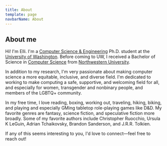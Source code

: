 ```yaml
---
title: About
template: page
navbarName: About
---
```


## About me

Hi! I'm Elli.
I'm a [Computer Science & Engineering](https://www.cs.washington.edu) Ph.D. student at the [University of Washington](https://www.washington.edu).
Before coming to UW, I received a Bachelor of Science in [Computer Science](https://www.mccormick.northwestern.edu/computer-science/) from [Northwestern University](https://www.northwestern.edu/).

In addition to my research, I'm very passionate about making computer science a more equitable, inclusive, and diverse field.
I'm dedicated to working to make computing a safe, supportive, and welcoming field for all, and especially for women, transgender and nonbinary people, and members of the LGBTQ+ community.

In my free time, I love reading, boxing, working out, traveling, hiking, biking, and playing and especially GMing tabletop role-playing games like D&D.
My favorite genres are fantasy, science fiction, and speculative fiction more broadly.
Some of my favorite authors include Christopher Ruocchio, Ursula K LeGuin, Adrian Tchaikovsky, Brandon Sanderson, and J.R.R. Tolkien.

If any of this seems interesting to you, I'd love to connect—feel free to reach out!
